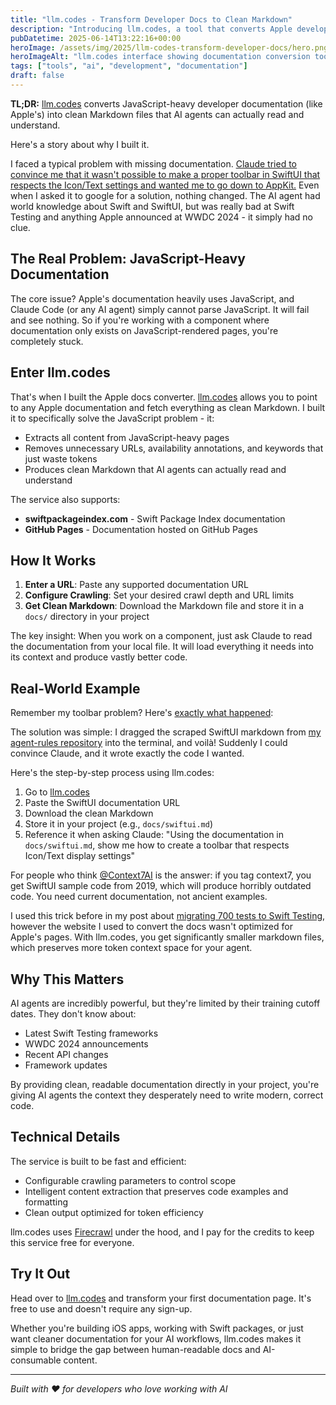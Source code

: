 ```yaml
---
title: "llm.codes - Transform Developer Docs to Clean Markdown"
description: "Introducing llm.codes, a tool that converts Apple developer documentation and other technical docs into clean, LLM-friendly Markdown format for better AI integration."
pubDatetime: 2025-06-14T13:22:16+00:00
heroImage: /assets/img/2025/llm-codes-transform-developer-docs/hero.png
heroImageAlt: "llm.codes interface showing documentation conversion tool"
tags: ["tools", "ai", "development", "documentation"]
draft: false
---
```


**TL;DR:** [llm.codes](https://llm.codes) converts JavaScript-heavy developer documentation (like Apple's) into clean Markdown files that AI agents can actually read and understand.

Here's a story about why I built it.

I faced a typical problem with missing documentation. [Claude tried to convince me that it wasn't possible to make a proper toolbar in SwiftUI that respects the Icon/Text settings and wanted me to go down to AppKit.](https://x.com/steipete/status/1933819029224931619) Even when I asked it to google for a solution, nothing changed. The AI agent had world knowledge about Swift and SwiftUI, but was really bad at Swift Testing and anything Apple announced at WWDC 2024 - it simply had no clue.

## The Real Problem: JavaScript-Heavy Documentation

The core issue? Apple's documentation heavily uses JavaScript, and Claude Code (or any AI agent) simply cannot parse JavaScript. It will fail and see nothing. So if you're working with a component where documentation only exists on JavaScript-rendered pages, you're completely stuck.

## Enter llm.codes

That's when I built the Apple docs converter. [llm.codes](https://llm.codes) allows you to point to any Apple documentation and fetch everything as clean Markdown. I built it to specifically solve the JavaScript problem - it:

- Extracts all content from JavaScript-heavy pages
- Removes unnecessary URLs, availability annotations, and keywords that just waste tokens
- Produces clean Markdown that AI agents can actually read and understand

The service also supports:
- **swiftpackageindex.com** - Swift Package Index documentation
- **GitHub Pages** - Documentation hosted on GitHub Pages

## How It Works

1. **Enter a URL**: Paste any supported documentation URL
2. **Configure Crawling**: Set your desired crawl depth and URL limits
3. **Get Clean Markdown**: Download the Markdown file and store it in a `docs/` directory in your project

The key insight: When you work on a component, just ask Claude to read the documentation from your local file. It will load everything it needs into its context and produce vastly better code.

## Real-World Example

Remember my toolbar problem? Here's [exactly what happened](https://x.com/steipete/status/1933819029224931619):

The solution was simple: I dragged the scraped SwiftUI markdown from [my agent-rules repository](https://github.com/steipete/agent-rules/blob/main/docs/swiftui.md) into the terminal, and voilà! Suddenly I could convince Claude, and it wrote exactly the code I wanted.

Here's the step-by-step process using llm.codes:

1. Go to [llm.codes](https://llm.codes)
2. Paste the SwiftUI documentation URL
3. Download the clean Markdown
4. Store it in your project (e.g., `docs/swiftui.md`)
5. Reference it when asking Claude: "Using the documentation in `docs/swiftui.md`, show me how to create a toolbar that respects Icon/Text display settings"

For people who think [@Context7AI](https://x.com/Context7AI) is the answer: if you tag context7, you get SwiftUI sample code from 2019, which will produce horribly outdated code. You need current documentation, not ancient examples.

I used this trick before in my post about [migrating 700 tests to Swift Testing](https://steipete.me/posts/2025/migrating-700-tests-to-swift-testing), however the website I used to convert the docs wasn't optimized for Apple's pages. With llm.codes, you get significantly smaller markdown files, which preserves more token context space for your agent.

## Why This Matters

AI agents are incredibly powerful, but they're limited by their training cutoff dates. They don't know about:
- Latest Swift Testing frameworks
- WWDC 2024 announcements
- Recent API changes
- Framework updates

By providing clean, readable documentation directly in your project, you're giving AI agents the context they desperately need to write modern, correct code.

## Technical Details

The service is built to be fast and efficient:
- Configurable crawling parameters to control scope
- Intelligent content extraction that preserves code examples and formatting
- Clean output optimized for token efficiency

llm.codes uses [Firecrawl](https://www.firecrawl.dev/referral?rid=9CG538BE) under the hood, and I pay for the credits to keep this service free for everyone.

## Try It Out

Head over to [llm.codes](https://llm.codes) and transform your first documentation page. It's free to use and doesn't require any sign-up.

Whether you're building iOS apps, working with Swift packages, or just want cleaner documentation for your AI workflows, llm.codes makes it simple to bridge the gap between human-readable docs and AI-consumable content.

---

*Built with ❤️ for developers who love working with AI*